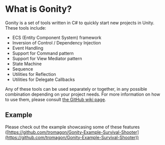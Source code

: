 # What is Gonity?

Gonity is a set of tools written in C# to quickly start new projects in Unity. These tools include: 
 - ECS (Entity Component System) framework
 - Inversion of Control / Dependency Injection
 - Event Handling
 - Support for Command pattern
 - Support for View Mediator pattern
 - State Machine
 - Sequence
 - Utilities for Reflection
 - Utilities for Delegate Callbacks

Any of these tools can be used separately or together, in any possible combination depending on your project needs. For more information on how to use them, please consult [the GitHub wiki page](https://github.com/tromagon/gonity/wiki).

## Example

Please check out the example showcasing some of these features ([https://github.com/tromagon/Gonity-Example-Survival-Shooter](https://github.com/tromagon/Gonity-Example-Survival-Shooter))

